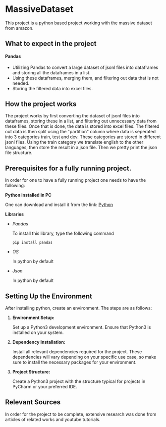 # MassiveDataset

This project is a python based project working with the massive dataset from amazon.

## What to expect in the project

#### Pandas

- Utilizing Pandas to convert a large dataset of jsonl files into dataframes and storing all the dataframes in a list.
- Using these dataframes, merging them, and filtering out data that is not needed.
- Storing the filtered data into excel files.


## How the project works

The project works by first converting the dataset of jsonl files into dataframes, storing these in a list, and filtering out unnecessary data from these files. Once that is done,
 the data is stored into excel files. The filtered out data is then split using the "partition" column where data is seperated into 3 categories train, test and dev. These categories
 are stored in different jsonl files. Using the train category we translate english to the other languages, then store the result in a json file. Then we pretty print the json file structure.

## Prerequisites for a fully running project.
In order for one to have a fully running project one needs to have the following:

**Python installed in PC**

One can download and install it from the link: [Python](https://www.python.org/downloads/)

**Libraries**
- *Pandas*

   To install this library, type the following command
  
   ```
  pip install pandas
   ```
  
- *OS*

  In python by default
- *Json*

  In python by default
  

## Setting Up the Environment
  
After installing python, create an environment. The steps are as follows:

1. **Environment Setup:**

      Set up a Python3 development environment. Ensure that Python3 is installed on your system.

2. **Dependency Installation:**

      Install all relevant dependencies required for the project. These dependencies will vary depending on your specific use case, so make sure to install the necessary packages for your environment.

5. **Project Structure:**

      Create a Python3 project with the structure typical for projects in PyCharm or your preferred IDE.

## Relevant Sources
   In order for the project to be complete, extensive research was done from articles of related works and youtube tutorials.









